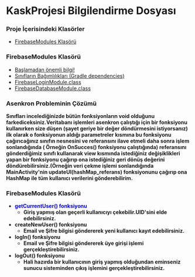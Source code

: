 # KaskProjesi Bilgilendirme Dosyası

<h3>Proje İçerisindeki Klasörler</h3>
<ul>
  <li><a href="#git_firebaseModules"<b>FirebaseModules Klasörü</b></a></li>
</ul>  

<a name="git_firebaseModules"><h3>FirebaseModules Klasörü</h3></a>
<ul>
   <li><a href="#git_firebaseBilgi"<b>Başlamadan önemli bilgi!</b></a></li>
   <li><a href="#git_firebaseBagimliliklar"<b>Sınıfların Bağımlılıkları (Gradle dependencies) </b></a></li>
  <li><a href="#git_firebaseLogin"<b>FirebaseLoginModule.class</b></a></li>
  <li><a href="#git_firebaseDatabase"<b>FirebaseDatabaseModule.class</b></a></li>
</ul>  

<a name="git_firebaseBilgi"><h3>Asenkron Probleminin Çözümü</h3></a>
<b>Sınıfları incelediğinizde bütün fonksiyonların void olduğunu farkediceksiniz.Veritabanı işlemleri asenkron çalıştığı için bir fonksiyonu kullanırken size düşen (şayet geriye bir değer döndürmesini istiyorsanız) ilk olarak o fonksiyonun aldığı parametreler kısmına bu fonksiyonu çağırıcağınız sınıfın nesnesini ve referansını ilave etmeli daha sonra işlem sonlandığında ( Örneğin OnSucces() fonksiyonu çalıştığında) referansını gönderdiğimiz sınıfı kullanarak view kısmında istediğiniz değişiklikleri yapan bir fonksiyonu çağırıp ona istediğiniz geri dönüş değerini döndürebilirsiniz.(Örneğin veri çekme işlemi sonlandığında MainActivity'nin updateUI(hashMap_referans) fonksiyonunu çağırıp ona HashMap<String> ile tüm kullanıcı verilerini gönderebilirim.</b>
  
<a name="git_firebaseLogin"><h3>FirebaseModules Klasörü</h3></a>
<ul>
  <li><b style="color:blue;">getCurrentUser() fonksiyonu</b>
    <ul><li><b>Giriş yapmış olan geçerli kullanıcıyı çekebilir.UID'sini elde edebilirsiniz.</b></li></ul></li>
   <li><b>createNewUser() fonksiyonu</b>
    <ul><li><b>Email ve Şifre bilgisi göndererek yeni kullanıcı kayıt edebilirsiniz.</b></li></ul></li>
   <li><b>logIn() fonksiyonu</b>
    <ul><li><b>Email ve Şifre bilgisi göndererek üye girişi işlemi gerçekleştirebilirsiniz.</b></li></ul></li>
    <li><b>logOut() fonksiyonu</b>
    <ul><li><b>Hali hazırda bir kullanıcının giriş yapmış olduğundan eminseniz sunucu sisteminden çıkış işlemini gerçekleştirebilirsiniz.</b></li></ul></li>
</ul>  


